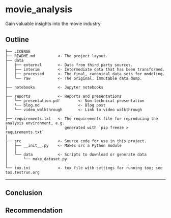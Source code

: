 movie_analysis
==============================

Gain valuable insights into the movie industry

Outline
------------

    ├── LICENSE
    ├── README.md          <- The project layout.
    ├── data
    │   ├── external       <- Data from third party sources.
    │   ├── interim        <- Intermediate data that has been transformed.
    │   ├── processed      <- The final, canonical data sets for modeling.
    │   └── raw            <- The original, immutable data dump.
    │
    ├── notebooks          <- Jupyter notebooks
    │
    ├── reports            <- Reports and presentations
    │   └── presentation.pdf        <- Non-technical presentation
    │   └── blog.md                 <- Blog post
    │   └── video_walkthrough       <- Link to video walkthrough
    │
    ├── requirements.txt   <- The requirements file for reproducing the analysis environment, e.g.
    │                         generated with `pip freeze > requirements.txt`
    │
    ├── src                <- Source code for use in this project.
    │   ├── __init__.py    <- Makes src a Python module
    │   │
    │   └── data           <- Scripts to download or generate data
    │       └── make_dataset.py
    │
    └── tox.ini            <- tox file with settings for running tox; see tox.testrun.org


--------


Conclusion
------------


Recommendation
------------
